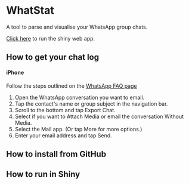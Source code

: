 # WhatStat

A tool to parse and visualise your WhatsApp group chats.

[Click here](https://whatstat.shinyapps.io/shiny/) to run the shiny web app.

## How to get your chat log

#### iPhone
Follow the steps outlined on the [WhatsApp FAQ page](https://faq.whatsapp.com/en/iphone/20888066/)
1. Open the WhatsApp conversation you want to email.
2. Tap the contact's name or group subject in the navigation bar.
3. Scroll to the bottom and tap Export Chat.
4. Select if you want to Attach Media or email the conversation Without Media.
5. Select the Mail app. (Or tap More for more options.)
6. Enter your email address and tap Send.


## How to install from GitHub

## How to run in Shiny
